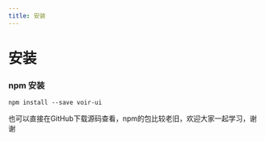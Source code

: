 ```yaml
---
title: 安装
---
```

# 安装

### npm 安装
```shell
npm install --save voir-ui
```
也可以直接在GitHub下载源码查看，npm的包比较老旧，欢迎大家一起学习，谢谢